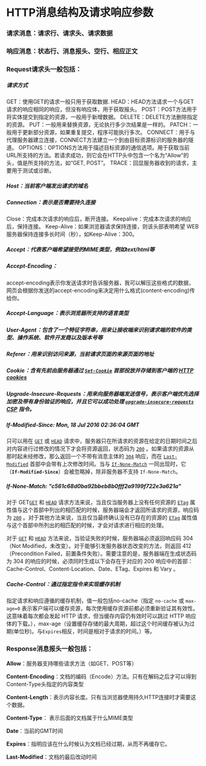 # HTTP消息结构及请求响应参数

### 请求消息：请求行、请求头、请求数据

### 响应消息：状态行、消息报头、空行、相应正文



### Request请求头一般包括：

##### 请求方式

GET：使用GET的请求一般只用于获取数据.
HEAD：HEAD方法请求一个与GET请求的响应相同的响应，但没有响应体，用于获取报头。
POST：POST方法用于将实体提交到指定的资源，一般用于新增数据。 
DELETE：DELETE方法删除指定的资源。
PUT：一般用来替换资源，无论执行多少次结果是一样的。
PATCH：一般用于更新部分资源，如果重复提交，程序可能执行多次。
CONNECT：用于与代理服务器建立连接，CONNECT方法建立一个到由目标资源标识的服务器的隧道。
OPTIONS：OPTIONS方法用于描述目标资源的通信选项。用于获取当前URL所支持的方法。若请求成功，则它会在HTTP头中包含一个名为“Allow”的头，值是所支持的方法，如“GET, POST”。
TRACE：回显服务器收到的请求，主要用于测试或诊断。

##### Host：当前客户端发出请求的域名

##### Connection：表示是否需要持久连接

Close：完成本次请求的响应后，断开连接。
Keepalive：完成本次请求的响应后，保持连接。
Keep-Alive：如果浏览器请求保持连接，则该头部表明希望 WEB 服务器保持连接多长时间（秒），如Keep-Alive：300。

##### Accept：代表客户端希望接受的MIME类型，例如text/html等

##### Accept-Encoding：

accept-encoding表示你发送请求时告诉服务器，我可以解压这些格式的数据，网页会根据你发送的accept-encoding来决定用什么格式(content-encoding)传给你。

##### Accept-Language：表示浏览器所支持的语言类型

##### User-Agent：包含了一个特征字符串，用来让接收端来识别请求端的软件的类型、操作系统、软件开发商以及版本号等

##### Referer：用来识别访问来源，当前请求页面的来源页面的地址

##### Cookie：含有先前由服务器通过 [`Set-Cookie`](https://developer.mozilla.org/zh-CN/docs/Web/HTTP/Headers/Set-Cookie) 首部投放并存储到客户端的 [HTTP cookies](https://developer.mozilla.org/en-US/docs/Web/HTTP/Cookies)

##### Upgrade-Insecure-Requests：用来向服务器端发送信号，表示客户端优先选择加密及带有身份验证的响应，并且它可以成功处理 [`upgrade-insecure-requests`](https://developer.mozilla.org/zh-CN/docs/Web/HTTP/Headers/Content-Security-Policy/upgrade-insecure-requests) [CSP](https://developer.mozilla.org/en-US/docs/Web/Security/CSP) 指令。

##### If-Modified-Since: Mon, 18 Jul 2016 02:36:04 GMT

只可以用在 [`GET`](https://developer.mozilla.org/zh-CN/docs/Web/HTTP/Methods/GET) 或 [`HEAD`](https://developer.mozilla.org/zh-CN/docs/Web/HTTP/Methods/HEAD) 请求中，服务器只在所请求的资源在给定的日期时间之后对内容进行过修改的情况下才会将资源返回，状态码为 [`200`](https://developer.mozilla.org/zh-CN/docs/Web/HTTP/Status/200) 。如果请求的资源从那时起未经修改，那么返回一个不带有消息主体的 [`304`](https://developer.mozilla.org/zh-CN/docs/Web/HTTP/Status/304) 响应，而在 [`Last-Modified`](https://developer.mozilla.org/zh-CN/docs/Web/HTTP/Headers/Last-Modified) 首部中会带有上次修改时间。当与 [`If-None-Match`](https://developer.mozilla.org/zh-CN/docs/Web/HTTP/Headers/If-None-Match) 一同出现时，它（**`If-Modified-Since`**）会被忽略掉，除非服务器不支持 `If-None-Match`。

##### If-None-Match: "c561c68d0ba92bbeb8b0fff2a9199f722e3a621a"

对于 GET[`GET`](https://developer.mozilla.org/zh-CN/docs/Web/HTTP/Methods/GET) 和 [`HEAD`](https://developer.mozilla.org/zh-CN/docs/Web/HTTP/Methods/HEAD) 请求方法来说，当且仅当服务器上没有任何资源的 [`ETag`](https://developer.mozilla.org/zh-CN/docs/Web/HTTP/Headers/ETag) 属性值与这个首部中列出的相匹配的时候，服务器端会才返回所请求的资源，响应码为 [`200`](https://developer.mozilla.org/zh-CN/docs/Web/HTTP/Status/200) 。对于其他方法来说，当且仅当最终确认没有已存在的资源的 [`ETag`](https://developer.mozilla.org/zh-CN/docs/Web/HTTP/Headers/ETag) 属性值与这个首部中所列出的相匹配的时候，才会对请求进行相应的处理。

对于 [`GET`](https://developer.mozilla.org/zh-CN/docs/Web/HTTP/Methods/GET) 和 [`HEAD`](https://developer.mozilla.org/zh-CN/docs/Web/HTTP/Methods/HEAD) 方法来说，当验证失败的时候，服务器端必须返回响应码 304 （Not Modified，未改变）。对于能够引发服务器状态改变的方法，则返回 412 （Precondition Failed，前置条件失败）。需要注意的是，服务器端在生成状态码为 304 的响应的时候，必须同时生成以下会存在于对应的 200 响应中的首部：Cache-Control、Content-Location、Date、ETag、Expires 和 Vary 。

##### Cache-Control：通过指定指令来实现缓存机制

指定请求和响应遵循的缓存机制，值一般包括no-cache（指定 `no-cache` 或 `max-age=0` 表示客户端可以缓存资源，每次使用缓存资源前都必须重新验证其有效性。这意味着每次都会发起 HTTP 请求，但当缓存内容仍有效时可以跳过 HTTP 响应体的下载。），max-age（设置缓存存储的最大周期，超过这个时间缓存被认为过期(单位秒)。与`Expires`相反，时间是相对于请求的时间。）等。



### Response消息报头一般包括：

**Allow**：服务器支持哪些请求方法（如GET、POST等）

**Content-Encoding**：文档的编码（Encode）方法。只有在解码之后才可以得到Content-Type头指定的内容类型

**Content-Length**：表示内容长度。只有当浏览器使用持久HTTP连接时才需要这个数据。

**Content-Type**： 表示后面的文档属于什么MIME类型

**Date**：当前的GMT时间

 **Expires**：指明应该在什么时候认为文档已经过期，从而不再缓存它。

**Last-Modified**：文档的最后改动时间

